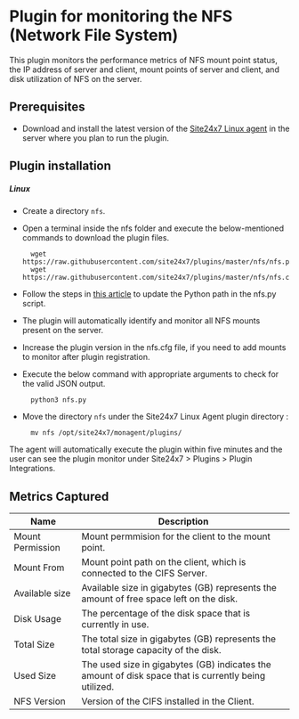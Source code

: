 Plugin for monitoring the NFS (Network File System)
==============================================

This plugin monitors the performance metrics of NFS mount point status, the IP address of server and client, mount points of server and client, and disk utilization of NFS on the server.

## Prerequisites

- Download and install the latest version of the [Site24x7 Linux agent](https://www.site24x7.com/app/client#/admin/inventory/add-monitor) in the server where you plan to run the plugin. 


## Plugin installation

##### Linux 

- Create a directory `nfs`.

- Open a terminal inside the nfs folder and execute the below-mentioned commands to download the plugin files.

		wget https://raw.githubusercontent.com/site24x7/plugins/master/nfs/nfs.py
		wget https://raw.githubusercontent.com/site24x7/plugins/master/nfs/nfs.cfg

- Follow the steps in [this article](https://support.site24x7.com/portal/en/kb/articles/updating-python-path-in-a-plugin-script-for-linux-servers) to update the Python path in the nfs.py script.
	
- The plugin will automatically identify and monitor all NFS mounts present on the server.

- Increase the plugin version in the nfs.cfg file, if you need to add mounts to monitor after plugin registration.

- Execute the below command with appropriate arguments to check for the valid JSON output.  

		python3 nfs.py 
  
- Move the directory `nfs` under the Site24x7 Linux Agent plugin directory : 

		mv nfs /opt/site24x7/monagent/plugins/

The agent will automatically execute the plugin within five minutes and the user can see the plugin monitor under Site24x7 > Plugins > Plugin Integrations.


## Metrics Captured

Name		        | 	Description
---         		|  	 ---
Mount Permission 	|	Mount permmision for the client to the mount point.
Mount From 		|	Mount point path on the client, which is connected to the CIFS Server.
Available size 		|	Available size in gigabytes (GB) represents the amount of free space left on the disk.
Disk Usage 		|	The percentage of the disk space that is currently in use.
Total Size 		|	The total size in gigabytes (GB) represents the total storage capacity of the disk.
Used Size		|	The used size in gigabytes (GB) indicates the amount of disk space that is currently being utilized.
NFS Version 		|	Version of the CIFS installed in the Client.
